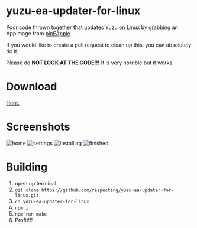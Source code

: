 # yuzu-ea-updater-for-linux
 Poor code thrown together that updates Yuzu on Linux by grabbing an AppImage from [pinEApple](https://pineappleea.github.io/).
 
 If you would like to create a pull request to clean up this, you can absolutely do it.

 Please do <strong>NOT LOOK AT THE CODE!!!</strong> It is very horrible but it works.

# Download
[Here.](https://github.com/respecting/yuzu-ea-updater-for-linux/releases/tag/1.0.0)

# Screenshots
![home](https://i.imgur.com/vr1XrjH.png)
![settings](https://i.imgur.com/xxi4HKA.png)
![installing](https://i.imgur.com/Vh1iKpi.png)
![finished](https://i.imgur.com/QW120GI.png)

# Building

1. open up terminal
2. `git clone https://github.com/respecting/yuzu-ea-updater-for-linux.git`
3. `cd yuzu-ea-updater-for-linux`
4. `npm i`
5. `npm run make`
6. Profit!!!
